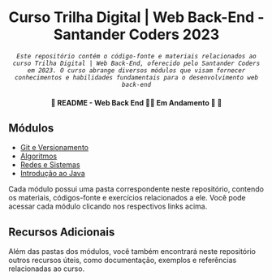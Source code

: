 <h1 align="center">Curso Trilha Digital | Web Back-End - Santander Coders 2023</h1>


 <div align="center">

   <cite align="center">`Este repositório contém o código-fonte e materiais relacionados ao curso Trilha Digital | Web Back-End, oferecido pelo Santander Coders em 2023. O curso abrange diversos módulos que visam fornecer conhecimentos e habilidades fundamentais para o desenvolvimento web back-end`</cite>

</div>



<h4 align="center"> 
	🚧 README - Web Back End 👨‍💻 Em Andamento 🚀 🚧
</h4>

## Módulos

- [Git e Versionamento](./Git_Versionamento)
- [Algoritmos](./Algoritmos)
- [Redes e Sistemas](./Redes_Sistemas)
- [Introdução ao Java](./Introducao_Java)
<!-- - [Introdução à Programação Orientada a Objetos em Java](./introducao-a-poo-em-java)
- [Banco de Dados](./banco-de-dados) -->

Cada módulo possui uma pasta correspondente neste repositório, contendo os materiais, códigos-fonte e exercícios relacionados a ele. Você pode acessar cada módulo clicando nos respectivos links acima.

## Recursos Adicionais

Além das pastas dos módulos, você também encontrará neste repositório outros recursos úteis, como documentação, exemplos e referências relacionadas ao curso.
